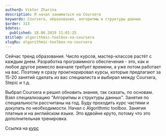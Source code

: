 ```yaml
---
author@: Viktor Zharina
description: Я начал заниматься на Coursera
keywords: Coursera, образование, алгоритмы и структуры данных
$order: 313
$dates:
  published: 18.06.2019 11:01:25
$title@: algorithmic-toolbox-na-coursera
slugRu: algorithmic-toolbox-na-coursera
---
```


Сейчас тренд образования. Число курсов, мастер-классов растёт с каждым днем. Разработка программного обеспечения - это, как и любое другое ремесло вначале требует времени, а уже потом работает на вас. Поэтому я сразу проигнорировал курсы, которые предлагают за 15-20 занятий сделать из вас специалиста и выбирал между Coursera, Stepic и т.д.

Выбрал Coursera и решил обновить знания, так сказать, по основам. Взял специализацию "Алгоритмы и структуры данных". Занятия по специальности рассчитаны на год. Буду проходить курс частями и докупать по необходимости. Начал с Algorithmic toolbox. Занятия платные и на английском языке. Это вдвойне круто, потому что это дополнительная тренировка.

Ссылка на [курс](https://www.coursera.org/learn/algorithmic-toolbox)
